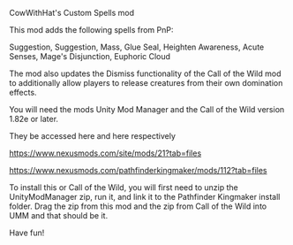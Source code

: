 CowWithHat's Custom Spells mod

This mod adds the following spells from PnP:

Suggestion,
Suggestion, Mass,
Glue Seal,
Heighten Awareness,
Acute Senses,
Mage's Disjunction,
Euphoric Cloud

The mod also updates the Dismiss functionality of the Call of the Wild mod to additionally allow players to release creatures from their own domination effects.

You will need the mods Unity Mod Manager and the Call of the Wild version 1.82e or later.

They be accessed here and here respectively

https://www.nexusmods.com/site/mods/21?tab=files

https://www.nexusmods.com/pathfinderkingmaker/mods/112?tab=files

To install this or Call of the Wild, you will first need to unzip the UnityModManager zip, run it, and link it to the Pathfinder Kingmaker install folder. Drag the zip from this mod and the zip from Call of the Wild into UMM and that should be it. 

Have fun!
